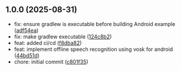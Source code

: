 ## 1.0.0 (2025-08-31)

* fix: ensure gradlew is executable before building Android example ([adf54ea](https://github.com/deepanshucse/react-native-voice-vosk/commit/adf54ea))
* fix: make gradlew executable ([124c8b2](https://github.com/deepanshucse/react-native-voice-vosk/commit/124c8b2))
* feat: added ci/cd ([f8dba82](https://github.com/deepanshucse/react-native-voice-vosk/commit/f8dba82))
* feat: implement offline speech recognition using vosk for android ([44bd51d](https://github.com/deepanshucse/react-native-voice-vosk/commit/44bd51d))
* chore: initial commit ([c801f35](https://github.com/deepanshucse/react-native-voice-vosk/commit/c801f35))
